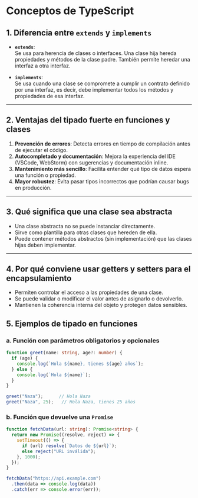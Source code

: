 # Conceptos de TypeScript

## 1. Diferencia entre `extends` y `implements`

- **`extends`**:  
  Se usa para herencia de clases o interfaces. Una clase hija hereda propiedades y métodos de la clase padre. También permite heredar una interfaz a otra interfaz.

- **`implements`**:  
  Se usa cuando una clase se compromete a cumplir un contrato definido por una interfaz, es decir, debe implementar todos los métodos y propiedades de esa interfaz.

---

## 2. Ventajas del tipado fuerte en funciones y clases

1. **Prevención de errores**: Detecta errores en tiempo de compilación antes de ejecutar el código.  
2. **Autocompletado y documentación**: Mejora la experiencia del IDE (VSCode, WebStorm) con sugerencias y documentación inline.  
3. **Mantenimiento más sencillo**: Facilita entender qué tipo de datos espera una función o propiedad.  
4. **Mayor robustez**: Evita pasar tipos incorrectos que podrían causar bugs en producción.

---

## 3. Qué significa que una clase sea abstracta

- Una clase abstracta no se puede instanciar directamente.  
- Sirve como plantilla para otras clases que hereden de ella.  
- Puede contener métodos abstractos (sin implementación) que las clases hijas deben implementar.

---

## 4. Por qué conviene usar getters y setters para el encapsulamiento

- Permiten controlar el acceso a las propiedades de una clase.  
- Se puede validar o modificar el valor antes de asignarlo o devolverlo.  
- Mantienen la coherencia interna del objeto y protegen datos sensibles.

## 5. Ejemplos de tipado en funciones

### a. Función con parámetros obligatorios y opcionales

```ts
function greet(name: string, age?: number) { 
  if (age) { 
    console.log(`Hola ${name}, tienes ${age} años`); 
  } else { 
    console.log(`Hola ${name}`); 
  } 
} 

greet("Naza");      // Hola Naza 
greet("Naza", 25);   // Hola Naza, tienes 25 años
```

### b. Función que devuelve una `Promise`

```ts
function fetchData(url: string): Promise<string> { 
  return new Promise((resolve, reject) => { 
    setTimeout(() => { 
      if (url) resolve(`Datos de ${url}`); 
      else reject("URL inválida"); 
    }, 1000); 
  }); 
} 

fetchData("https://api.example.com") 
  .then(data => console.log(data)) 
  .catch(err => console.error(err));
```